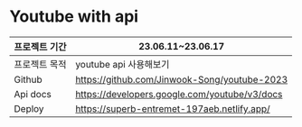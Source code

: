 # Youtube with api

| 프로젝트 기간 | 23.06.11~23.06.17                             |
| ------------- | --------------------------------------------- |
| 프로젝트 목적 | youtube api 사용해보기                        |
| Github        | https://github.com/Jinwook-Song/youtube-2023  |
| Api docs      | https://developers.google.com/youtube/v3/docs |
| Deploy        | https://superb-entremet-197aeb.netlify.app/   |
